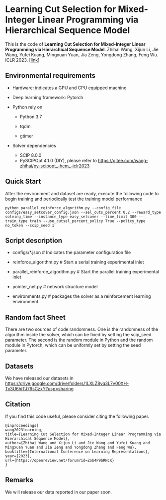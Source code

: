 # Learning Cut Selection for Mixed-Integer Linear Programming via Hierarchical Sequence Model

This is the code of 
**Learning Cut Selection for Mixed-Integer Linear Programming via Hierarchical Sequence Model**.
Zhihai Wang, Xijun Li, Jie Wang, Yufei Kuang, Mingxuan Yuan, Jia Zeng, Yongdong Zhang, Feng Wu. ICLR 2023. [[link](https://openreview.net/forum?id=Zob4P9bRNcK)]

## Environmental requirements

- Hardware: indicates a GPU and CPU equipped machine

- Deep learning framework: Pytorch

- Python rely on

    - Python 3.7

    - tqdm

    - gtimer

- Solver dependencies

    - SCIP 8.0.0
    - PySCIPOpt 4.1.0 (DIY), please refer to https://gitee.com/wang-zhihai/py-scipopt_-hem_-iclr2023



## Quick Start

After the environment and dataset are ready, execute the following code to begin training and periodically test the training model performance

    python parallel_reinforce_algorithm.py --config_file configs/easy_setcover_config.json --sel_cuts_percent 0.2 --reward_type solving_time --instance_type easy_setcover --time_limit 300 --train_type train --use_cutsel_percent_policy True --policy_type no_token --scip_seed 1



## Script description

- configs/*.json # Indicates the parameter configuration file

- reinforce_algorithm.py # Start a serial training experimental inlet

- parallel_reinforce_algorithm.py # Start the parallel training experimental inlet

- pointer_net.py # network structure model

- environments.py # packages the solver as a reinforcement learning environment


## Random fact Sheet

There are two sources of code randomness. One is the randomness of the algorithm inside the solver, which can be fixed by setting the scip_seed parameter. The second is the random module in Python and the random module in Pytorch, which can be uniformly set by setting the seed parameter.

## Datasets

We have released our datasets in https://drive.google.com/drive/folders/1LXLZ8vq3L7v00XH-Tx3U6hiTJ79sCzxY?usp=sharing

## Citation
If you find this code useful, please consider citing the following paper.
```
@inproceedings{
wang2023learning,
title={Learning Cut Selection for Mixed-Integer Linear Programming via Hierarchical Sequence Model},
author={Zhihai Wang and Xijun Li and Jie Wang and Yufei Kuang and Mingxuan Yuan and Jia Zeng and Yongdong Zhang and Feng Wu},
booktitle={International Conference on Learning Representations},
year={2023},
url={https://openreview.net/forum?id=Zob4P9bRNcK}
}
```

## Remarks
We will release our data reported in our paper soon.
